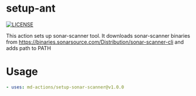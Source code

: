 # setup-ant
[![LICENSE](https://img.shields.io/github/license/md-actions/setup-sonar-scanner)](https://github.com/md-actions/setup-sonar-scanner/blob/main/LICENSE)

This action sets up sonar-scanner tool. It downloads sonar-scanner binaries from https://binaries.sonarsource.com/Distribution/sonar-scanner-cli and adds path to PATH

   
# Usage
```yaml
- uses: md-actions/setup-sonar-scanner@v1.0.0
```
